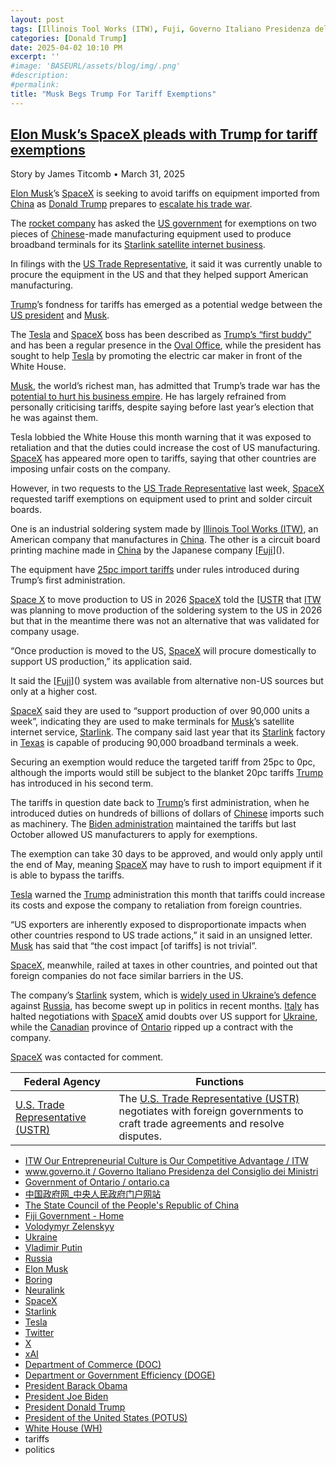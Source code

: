 ```yaml
---
layout: post
tags: [Illinois Tool Works (ITW), Fuji, Governo Italiano Presidenza del Consiglio dei Ministri, Government of Ontario, 中国政府网_中央人民政府门户网站, The State Council of the People’s Republic of China, Volodymyr Zelenskyy, Ukraine, Vladimir Putin, Russia, Elon Musk, Boring, Neuralink, SpaceX, Starlink, Tesla, Twitter, X, xAI, Department of Commerce (DOC), Department or Government Efficiency (DOGE), President Barack Obama, President Joe Biden, President Donald Trump, President of the United States (POTUS), White House (WH), tariffs, politics]
categories: [Donald Trump]
date: 2025-04-02 10:10 PM
excerpt: ''
#image: 'BASEURL/assets/blog/img/.png'
#description:
#permalink:
title: "Musk Begs Trump For Tariff Exemptions"
---
```



## [Elon Musk’s SpaceX pleads with Trump for tariff exemptions](https://www.telegraph.co.uk/business/2025/03/31/elon-musks-spacex-pleads-trump-for-tariff-exemptions/)

Story by James Titcomb • March 31, 2025

[Elon Musk](https://x.com/elonmusk/)’s [SpaceX](https://www.spacex.com/) is seeking to avoid tariffs on equipment imported from [China](https://www.gov.cn/) as [Donald Trump](https://www.whitehouse.gov/administration/donald-j-trump/) prepares to [escalate his trade war](https://www.telegraph.co.uk/business/2025/03/31/ftse-100-markets-latest-news-trump-tariffs-putin-oil-russia/).

The [rocket company](https://www.spacex.com/) has asked the [US government](https://www.usa.gov/) for exemptions on two pieces of [Chinese](https://www.gov.cn/)-made manufacturing equipment used to produce broadband terminals for its [Starlink satellite internet business](https://www.telegraph.co.uk/business/2024/12/08/elon-musks-satellites-to-tackle-mobile-not-spots/).

In filings with the [US Trade Representative](http://www.ustr.gov/), it said it was currently unable to procure the equipment in the US and that they helped support American manufacturing.

[Trump](https://www.whitehouse.gov/administration/donald-j-trump/)’s fondness for tariffs has emerged as a potential wedge between the [US president](https://www.whitehouse.gov/administration/donald-j-trump/) and [Musk](https://x.com/elonmusk/).

The [Tesla](https://www.tesla.com/) and [SpaceX](https://www.spacex.com/) boss has been described as [Trump’s “first buddy”](https://www.telegraph.co.uk/us/politics/2025/01/14/first-buddy-elon-musk-office-white-house-complex/) and has been a regular presence in the [Oval Office](https://www.whitehouse.gov/), while the president has sought to help [Tesla](https://www.tesla.com/) by promoting the electric car maker in front of the White House.

[Musk](https://x.com/elonmusk/), the world’s richest man, has admitted that Trump’s trade war has the [potential to hurt his business empire](https://www.telegraph.co.uk/business/2025/03/13/tesla-raises-alarm-about-trump-tariffs-despite-musks-white/). He has largely refrained from personally criticising tariffs, despite saying before last year’s election that he was against them.

Tesla lobbied the White House this month warning that it was exposed to retaliation and that the duties could increase the cost of US manufacturing. [SpaceX](https://www.spacex.com/) has appeared more open to tariffs, saying that other countries are imposing unfair costs on the company.

However, in two requests to the [US Trade Representative](https://www.ustr.gov/) last week, [SpaceX](https://www.spacex.com/) requested tariff exemptions on equipment used to print and solder circuit boards.

One is an industrial soldering system made by [Illinois Tool Works (ITW)](https://www.itw.com/), an American company that manufactures in [China](https://www.gov.cn/). The other is a circuit board printing machine made in [China](https://www.gov.cn/) by the Japanese company [[Fuji](https://www.fiji.gov.fj/)]().

The equipment have [25pc import tariffs](https://www.telegraph.co.uk/business/0/impact-of-trump-trade-tariffs-on-uk-world/) under rules introduced during Trump’s first administration.

[Space X](https://www.spacex.com/) to move production to US in 2026
[SpaceX](https://www.spacex.com/) told the [[USTR](http://www.ustr.gov/) that [ITW](https://www.itw.com/) was planning to move production of the soldering system to the US in 2026 but that in the meantime there was not an alternative that was validated for company usage.

“Once production is moved to the US, [SpaceX](https://www.spacex.com/) will procure domestically to support US production,” its application said.

It said the [[Fuji](https://www.fiji.gov.fj/)]() system was available from alternative non-US sources but only at a higher cost.

[SpaceX](https://www.spacex.com/) said they are used to “support production of over 90,000 units a week”, indicating they are used to make terminals for [Musk](https://x.com/elonmusk/)’s satellite internet service, [Starlink](https://www.starlink.com/). The company said last year that its [Starlink](https://www.starlink.com/) factory in [Texas](https://www.texas.gov/) is capable of producing 90,000 broadband terminals a week.

Securing an exemption would reduce the targeted tariff from 25pc to 0pc, although the imports would still be subject to the blanket 20pc tariffs [Trump](https://www.whitehouse.gov/administration/donald-j-trump/) has introduced in his second term.

The tariffs in question date back to [Trump](https://www.whitehouse.gov/administration/donald-j-trump/)’s first administration, when he introduced duties on hundreds of billions of dollars of [Chinese](https://www.gov.cn/) imports such as machinery. The [Biden administration](https://bidenwhitehouse.archives.gov/) maintained the tariffs but last October allowed US manufacturers to apply for exemptions.

The exemption can take 30 days to be approved, and would only apply until the end of May, meaning [SpaceX](https://www.spacex.com/) may have to rush to import equipment if it is able to bypass the tariffs.

[Tesla](https://www.tesla.com/) warned the [Trump](https://www.whitehouse.gov/administration/donald-j-trump/) administration this month that tariffs could increase its costs and expose the company to retaliation from foreign countries.

“US exporters are inherently exposed to disproportionate impacts when other countries respond to US trade actions,” it said in an unsigned letter. [Musk](https://x.com/elonmusk/) has said that “the cost impact [of tariffs] is not trivial”.

[SpaceX](https://www.spacex.com/), meanwhile, railed at taxes in other countries, and pointed out that foreign companies do not face similar barriers in the US.

The company’s [Starlink](https://www.starlink.com/) system, which is [widely used in Ukraine’s defence](https://www.telegraph.co.uk/business/2025/03/04/britain-france-plot-replace-musk-starlink-ukraine/) against [Russia](http://government.ru/), has become swept up in politics in recent months. [Italy](https://www.governo.it/) has halted negotiations with [SpaceX](https://www.spacex.com/) amid doubts over US support for [Ukraine](https://www.gov.ua/), while the [Canadian](https://www.canada.ca/) province of [Ontario](http://www.ontario.ca/page/) ripped up a contract with the company.

[SpaceX](https://www.spacex.com/) was contacted for comment.

| Federal Agency | Functions |
|---|---|
| [U.S. Trade Representative (USTR)](http://www.ustr.gov/) | The [U.S. Trade Representative (USTR)](http://www.ustr.gov/) negotiates with foreign governments to craft trade agreements and resolve disputes. |

- [ITW Our Entrepreneurial Culture is Our Competitive Advantage / ITW](https://www.itw.com/)
- [www.governo.it / Governo Italiano Presidenza del Consiglio dei Ministri](https://www.governo.it/en)
- [Government of Ontario / ontario.ca](http://www.ontario.ca/page/government-ontario)
- [中国政府网_中央人民政府门户网站](https://www.gov.cn/)
- [The State Council of the People's Republic of China](https://english.www.gov.cn/)
- [Fiji Government - Home](https://www.fiji.gov.fj/)
- [Volodymyr Zelenskyy](https://www.president.gov.ua/)
- [Ukraine](https://www.gov.ua/)
- [Vladimir Putin](http://kremlin.ru/)
- [Russia](http://government.ru/)
- [Elon Musk](https://x.com/elonmusk/)
- [Boring](https://www.boringcompany.com/)
- [Neuralink](https://neuralink.com/)
- [SpaceX](https://www.spacex.com/)
- [Starlink](https://www.starlink.com/)
- [Tesla](https://www.tesla.com/)
- [Twitter](https://twitter.com/)
- [ X ](https://x.com/)
- [xAI](https://x.ai/)
- [Department of Commerce (DOC)](https://www.commerce.gov/)
- [Department or Government Efficiency (DOGE)](https://www.doge.gov/)
- [President Barack Obama](https://obamawhitehouse.archives.gov/)
- [President Joe Biden](https://bidenwhitehouse.archives.gov/)
- [President Donald Trump](https://www.whitehouse.gov/)
- [President of the United States (POTUS)](https://www.whitehouse.gov/)
- [White House (WH)](https://www.whitehouse.gov/)
- tariffs 
- politics 

